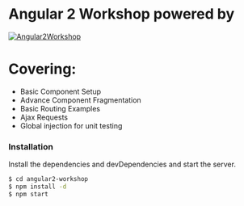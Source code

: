 # Angular 2 Workshop powered by

[![Angular2Workshop](https://pbs.twimg.com/profile_images/727502112993714176/NacHQ3JG.jpg)](http://slides.com/gruizdevilla/angular-2-workshop#/)

# Covering:

  - Basic Component Setup
  - Advance Component Fragmentation
  - Basic Routing Examples
  - Ajax Requests
  - Global injection for unit testing


### Installation

Install the dependencies and devDependencies and start the server.

```sh
$ cd angular2-workshop
$ npm install -d
$ npm start
```